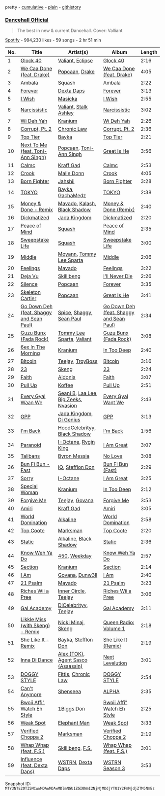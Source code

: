 pretty - [cumulative](/playlists/cumulative/37i9dQZF1DXan38dNVDdl4.md) - [plain](/playlists/plain/37i9dQZF1DXan38dNVDdl4) - [githistory](https://github.githistory.xyz/mackorone/spotify-playlist-archive/blob/main/playlists/plain/37i9dQZF1DXan38dNVDdl4)

### [Dancehall Official](https://open.spotify.com/playlist/37i9dQZF1DXan38dNVDdl4)

> The best in new & current Dancehall\. Cover: Valliant

[Spotify](https://open.spotify.com/user/spotify) - 994,230 likes - 59 songs - 2 hr 51 min

| No. | Title | Artist(s) | Album | Length |
|---|---|---|---|---|
| 1 | [Glock 40](https://open.spotify.com/track/5gbt4T7oUtLs2nkDfN0XvZ) | [Valiant](https://open.spotify.com/artist/7dvG18F378r7HRxmiHn3ti), [Eclipse](https://open.spotify.com/artist/73UvMKMCMeorzSkeBi7PIM) | [Glock 40](https://open.spotify.com/album/7y62e7mFSyul2nTJE1swm7) | 2:16 |
| 2 | [We Caa Done \(feat\. Drake\)](https://open.spotify.com/track/6rb3wFQ66EWR7DcPG0oEE1) | [Popcaan](https://open.spotify.com/artist/62DmErcU7dqZbJaDqwsqzR), [Drake](https://open.spotify.com/artist/3TVXtAsR1Inumwj472S9r4) | [We Caa Done \(feat\. Drake\)](https://open.spotify.com/album/4yJNcgX3otzDbMMyrdJBN5) | 4:05 |
| 3 | [Ambala](https://open.spotify.com/track/35k0jeXz6vwKCasj2cRkSE) | [Squash](https://open.spotify.com/artist/1HXkVBU6RwIxxN6xuI6b00) | [Ambala](https://open.spotify.com/album/1l3bAkcbIMJW966ddTxnJm) | 2:22 |
| 4 | [Forever](https://open.spotify.com/track/4Lv6Jh52ZV2T7Zfr9KMsul) | [Dexta Daps](https://open.spotify.com/artist/28UDeKu2FPrU0T7dpUiSGY) | [Forever](https://open.spotify.com/album/1m3dE5IrOZoMhYrPPtdhWn) | 3:13 |
| 5 | [I Wish](https://open.spotify.com/track/0eFqA7YetI2Wp95GgdJbiK) | [Masicka](https://open.spotify.com/artist/2Gzy8TYJ5xrEMDyUjZuDsK) | [I Wish](https://open.spotify.com/album/1OMDWu1SbiOvYA7idzWm2h) | 2:55 |
| 6 | [Narcissistic](https://open.spotify.com/track/62gv0hzbDQGDD9fy8AHTtb) | [Valiant](https://open.spotify.com/artist/7dvG18F378r7HRxmiHn3ti), [Stalk Ashley](https://open.spotify.com/artist/6VCt6Dh7TaZF330ZFeNHv5) | [Narcissistic](https://open.spotify.com/album/6usBUly1OQm06qf4jY4FEz) | 3:02 |
| 7 | [Wi Deh Yah](https://open.spotify.com/track/6EnfbMj5Ui3jkIw8CDaYIW) | [Kranium](https://open.spotify.com/artist/1LKo6ZA3RNvKtLa6zDu32S) | [Wi Deh Yah](https://open.spotify.com/album/6VS3rD5JvrO6d7L9v1G7W1) | 2:26 |
| 8 | [Corrupt, Pt\. 2](https://open.spotify.com/track/7zTa7Ba7lV0DOya0xTj5Uf) | [Chronic Law](https://open.spotify.com/artist/6eUNLMBYdLEO6OgYqhzQCL) | [Corrupt, Pt\. 2](https://open.spotify.com/album/6xqICcPQrRijWbnfWNTc3r) | 2:36 |
| 9 | [Top Tier](https://open.spotify.com/track/57RxPPRCpdFkx1q6pNn0Hd) | [Bayka](https://open.spotify.com/artist/7pRxYXACpWZf1i7Chd8Sk2) | [Top Tier](https://open.spotify.com/album/5RQDN8PlDQELozxIeUKVXC) | 2:21 |
| 10 | [Next To Me \(feat\. Toni\-Ann Singh\)](https://open.spotify.com/track/18okB3tFyUOaQLWFoBOC1H) | [Popcaan](https://open.spotify.com/artist/62DmErcU7dqZbJaDqwsqzR), [Toni\-Ann Singh](https://open.spotify.com/artist/1bZCIM9oJAMPOTxFTtPXvJ) | [Great Is He](https://open.spotify.com/album/5DVnzAiFpPirUnh3QPv1ZR) | 3:56 |
| 11 | [Calmc](https://open.spotify.com/track/4qRTXseVumpZKty0AGH1o5) | [Kraff Gad](https://open.spotify.com/artist/4ULg9wVZKb01ORw7AIZBDR) | [Calmc](https://open.spotify.com/album/2VqdB8PN5Fm5JEfHlTee4X) | 2:53 |
| 12 | [Crook](https://open.spotify.com/track/5mXpQWrAZoPVgp4cV0Avh0) | [Malie Donn](https://open.spotify.com/artist/0sP79Bq6zJj6EskteStNBW) | [Crook](https://open.spotify.com/album/42swaElolib5BwSAtaZYQl) | 4:05 |
| 13 | [Born Fighter](https://open.spotify.com/track/1Bxl4Z0pv1gIDLgvxOy4tB) | [Jahshii](https://open.spotify.com/artist/4pP4fxW65oev1NdRd2Fbn7) | [Born Fighter](https://open.spotify.com/album/4lj5UoUo0wkvwXO8rKRxhc) | 3:28 |
| 14 | [TOKYO](https://open.spotify.com/track/7dfs1SOSa7WzEeTC5HNS7P) | [Bayka](https://open.spotify.com/artist/7pRxYXACpWZf1i7Chd8Sk2), [GachaMedz](https://open.spotify.com/artist/2jCgmxebeIXRDVH49DMHm2) | [TOKYO](https://open.spotify.com/album/2iVF7QXXbh7M1AdLmkAvv4) | 2:38 |
| 15 | [Money & Done \- Remix](https://open.spotify.com/track/488Uem9ellPhXvA8XfBhty) | [Mavado](https://open.spotify.com/artist/0eezS9KmhdjGN436RdTIXu), [Kalash](https://open.spotify.com/artist/3J7r4VsNmuWixU0nXvyPd8), [Black Shadow](https://open.spotify.com/artist/2p9Ir76xCg114T9P67Hk1z) | [Money & Done \(Remix\)](https://open.spotify.com/album/4YX0QGF4fbGoxDAjBLtueO) | 2:40 |
| 16 | [Dickmatized](https://open.spotify.com/track/2dSbH1DD8CEqHqyS1Ey0bd) | [Jada Kingdom](https://open.spotify.com/artist/2FgooFaZzZy6PUyJImk0kG) | [Dickmatized](https://open.spotify.com/album/79gp57yPl6DStAtpdX08KQ) | 2:20 |
| 17 | [Peace of Mind](https://open.spotify.com/track/1MosK3moAfGVRiAGum2Ngf) | [Squash](https://open.spotify.com/artist/1HXkVBU6RwIxxN6xuI6b00) | [Peace of Mind](https://open.spotify.com/album/4A17sw812lXIlFlmavhK37) | 2:35 |
| 18 | [Sweepstake Life](https://open.spotify.com/track/58NHF2OvW3GG6YPaeJxKHh) | [Squash](https://open.spotify.com/artist/1HXkVBU6RwIxxN6xuI6b00) | [Sweepstake Life](https://open.spotify.com/album/5CgSQKBs32x5ZTOgc7uYSn) | 3:00 |
| 19 | [Middle](https://open.spotify.com/track/171oqBowIpiDoow5uGqgg0) | [Moyann](https://open.spotify.com/artist/5XV9d7Ee7IuJrday4LIpKc), [Tommy Lee Sparta](https://open.spotify.com/artist/2yHxc12dEUiLXNeqUadxBh) | [Middle](https://open.spotify.com/album/0NlJ1pz17KDONwsqbubpTz) | 2:06 |
| 20 | [Feelings](https://open.spotify.com/track/2KzIR1FI5GLsF5UK2HF73L) | [Mavado](https://open.spotify.com/artist/0eezS9KmhdjGN436RdTIXu) | [Feelings](https://open.spotify.com/album/2pW2gzJ33UZYvkBurZaF1r) | 3:22 |
| 21 | [Deja Vu](https://open.spotify.com/track/3iSr9hJ5Ho56LhKXILErsJ) | [Skillibeng](https://open.spotify.com/artist/5FkUhnHQ0KC63549LHHtst) | [I'll Never Die](https://open.spotify.com/album/6ZDK2wcGJqmfk3hrP3ZHXu) | 2:26 |
| 22 | [Silence](https://open.spotify.com/track/5Ea6VaQFplATEu2biAQdlB) | [Popcaan](https://open.spotify.com/artist/62DmErcU7dqZbJaDqwsqzR) | [Forever](https://open.spotify.com/album/0xAUnt43o2FfxIpVFusIOq) | 3:35 |
| 23 | [Skeleton Cartier](https://open.spotify.com/track/7vRm8Bzniw9mtHoFtnoxB0) | [Popcaan](https://open.spotify.com/artist/62DmErcU7dqZbJaDqwsqzR) | [Great Is He](https://open.spotify.com/album/5DVnzAiFpPirUnh3QPv1ZR) | 3:41 |
| 24 | [Go Down Deh \(feat\. Shaggy and Sean Paul\)](https://open.spotify.com/track/0VzBKgimNRMauaqzT2rEnS) | [Spice](https://open.spotify.com/artist/0wEvWMQRqaXcgnrZv6KtyL), [Shaggy](https://open.spotify.com/artist/5EvFsr3kj42KNv97ZEnqij), [Sean Paul](https://open.spotify.com/artist/3Isy6kedDrgPYoTS1dazA9) | [Go Down Deh \(feat\. Shaggy and Sean Paul\)](https://open.spotify.com/album/7LtfkzsGno2TsHLCkEa8BD) | 2:34 |
| 25 | [Guzu Bunx \(Fada Rock\)](https://open.spotify.com/track/0aypZqcK5pDscPH5SyOTbw) | [Tommy Lee Sparta](https://open.spotify.com/artist/2yHxc12dEUiLXNeqUadxBh), [Valiant](https://open.spotify.com/artist/7dvG18F378r7HRxmiHn3ti) | [Guzu Bunx \(Fada Rock\)](https://open.spotify.com/album/3BkkaOV017yFknzAZzQ8By) | 3:08 |
| 26 | [6ex In The Morning](https://open.spotify.com/track/1nwNvEXXoKKmJCpQDtXdkC) | [Kranium](https://open.spotify.com/artist/1LKo6ZA3RNvKtLa6zDu32S) | [In Too Deep](https://open.spotify.com/album/7ufExXnZlCqVXCNXdJPHjy) | 2:40 |
| 27 | [Bitcoin](https://open.spotify.com/track/6wximh7UUXaridTcdnGzNo) | [Teejay](https://open.spotify.com/artist/30hElzuHCZ1qzCl364SHma), [TroyBoss](https://open.spotify.com/artist/2mjMr4WZPRQHSJSBtAUyfr) | [Bitcoin](https://open.spotify.com/album/2Xfm6HJSoCwVmeTcJHIQQp) | 3:16 |
| 28 | [23](https://open.spotify.com/track/6OhkL5aQSgWJvK8LaF1Tp9) | [Skeng](https://open.spotify.com/artist/4SGo67MJz6DdsjzaRZ4OD7) | [23](https://open.spotify.com/album/5Zg5KiHgz1YoToU23hTpsZ) | 2:24 |
| 29 | [Faith](https://open.spotify.com/track/4mi15dxptB29V7pP7syITW) | [Aidonia](https://open.spotify.com/artist/5mYWkDD4b1eM4ZjFq5axxs) | [Faith](https://open.spotify.com/album/1J4qgzKzD6OWx4QVbpdA08) | 3:07 |
| 30 | [Pull Up](https://open.spotify.com/track/7aBRoWtp9jsZFxwml1LfeG) | [Koffee](https://open.spotify.com/artist/1gWjcmBsveEYMxOZ0VRi32) | [Pull Up](https://open.spotify.com/album/4VJW8nI0MAKqIGq4DGN1vq) | 2:51 |
| 31 | [Every Gyal Waan We](https://open.spotify.com/track/7wcHrLyVTB0YhwqzRiRn8I) | [Seani B](https://open.spotify.com/artist/0nW8DajPBNxyBUHVO0IJkd), [Laa Lee](https://open.spotify.com/artist/4cb3HigJCNGP3rcRhVbYwS), [Big Zeeks](https://open.spotify.com/artist/1Vu6ENs1kZxIXu3AVsPfxz), [Nvasion](https://open.spotify.com/artist/0tuX4VZI7Gt2sENV7FGiTy) | [Every Gyal Want We](https://open.spotify.com/album/4KpYEYoNTXAlqGhFWbrw55) | 2:43 |
| 32 | [GPP](https://open.spotify.com/track/3rnMusaZSGqhvWJG63Li55) | [Jada Kingdom](https://open.spotify.com/artist/2FgooFaZzZy6PUyJImk0kG), [Di Genius](https://open.spotify.com/artist/08erObvNX7rs7d4pbuaRCQ) | [GPP](https://open.spotify.com/album/05JFI9UgHFBD6gvanViaTW) | 3:13 |
| 33 | [I'm Back](https://open.spotify.com/track/71tutqZpWTDmQcdPnYNGcJ) | [HoodCelebrityy](https://open.spotify.com/artist/5t6cgFa6vbJbNuxUTgT1L9), [Black Shadow](https://open.spotify.com/artist/2p9Ir76xCg114T9P67Hk1z) | [I'm Back](https://open.spotify.com/album/4oSTRCHAO3oARVtqhghcve) | 1:56 |
| 34 | [Paranoid](https://open.spotify.com/track/2CzOkRsKah0qNRsAMiSD0p) | [I\-Octane](https://open.spotify.com/artist/2T5FHRvBN0LYvlvDoU89dS), [Rygin King](https://open.spotify.com/artist/0IHg6uUuIes2nxFoT0otpr) | [I Am Great](https://open.spotify.com/album/4mrDtR4iMb2dxD1YfY0ttz) | 3:07 |
| 35 | [Talibans](https://open.spotify.com/track/0in4JBEFmQVtyNJCN9UeXU) | [Byron Messia](https://open.spotify.com/artist/3IDfJpj4YVkaBl7Dd52Pxv) | [No Love](https://open.spotify.com/album/2AR2cNQcrYLK8vAxTZe8ai) | 3:08 |
| 36 | [Bun Fi Bun \- Fast](https://open.spotify.com/track/4ZpTLINWb1RLoHluCLwkeT) | [IQ](https://open.spotify.com/artist/10jSImvLGufcMdETaNGvsv), [Stefflon Don](https://open.spotify.com/artist/2ExGrw6XpbtUAJHTLtUXUD) | [Bun Fi Bun \(Fast\)](https://open.spotify.com/album/322pCqxSFt8u8938IUrFC3) | 2:29 |
| 37 | [Sorry](https://open.spotify.com/track/3M9SdslKjGgu18LtRPiCBA) | [I\-Octane](https://open.spotify.com/artist/2T5FHRvBN0LYvlvDoU89dS) | [I Am Great](https://open.spotify.com/album/4mrDtR4iMb2dxD1YfY0ttz) | 3:25 |
| 38 | [Special Woman](https://open.spotify.com/track/0aW63QiKA3N3Bu0hfJvlbH) | [Kranium](https://open.spotify.com/artist/1LKo6ZA3RNvKtLa6zDu32S) | [In Too Deep](https://open.spotify.com/album/7ufExXnZlCqVXCNXdJPHjy) | 2:12 |
| 39 | [Forgive Me](https://open.spotify.com/track/6KDUXVgS7Fifk8NsBT7i9S) | [Teejay](https://open.spotify.com/artist/30hElzuHCZ1qzCl364SHma), [Govana](https://open.spotify.com/artist/5Xi3NfsVBIEbaWVUfBTy39) | [Forgive Me](https://open.spotify.com/album/3420tn1FpPedT6tGRhe01X) | 3:53 |
| 40 | [Amiri](https://open.spotify.com/track/5FCxUX1NdOzWtCcCoq5o17) | [Kraff Gad](https://open.spotify.com/artist/4ULg9wVZKb01ORw7AIZBDR) | [Amiri](https://open.spotify.com/album/0EYBN4HaEk22NhzIWcR9ev) | 3:05 |
| 41 | [World Domination](https://open.spotify.com/track/6Qf8dbx2sDj0yusY6uJ2lF) | [Alkaline](https://open.spotify.com/artist/2LIAgeQ5NZurwixfoG3CWZ) | [World Domination](https://open.spotify.com/album/1mUvZQXcmX7WuNUePvhDUF) | 2:58 |
| 42 | [Top Coote](https://open.spotify.com/track/1fz7vkm6VbYlznJdTc9JOX) | [Marksman](https://open.spotify.com/artist/6L4nSgGW6OpNPqa83i2jDR) | [Top Coote](https://open.spotify.com/album/7wLLQ7fRiHGEaiYNYrtoPw) | 2:20 |
| 43 | [Static](https://open.spotify.com/track/30OaDvU7L0CjE4amrbRNi9) | [Alkaline](https://open.spotify.com/artist/2LIAgeQ5NZurwixfoG3CWZ), [Black Shadow](https://open.spotify.com/artist/2p9Ir76xCg114T9P67Hk1z) | [Static](https://open.spotify.com/album/7r54RUpeMgdMbDh9YPVc0O) | 2:36 |
| 44 | [Know Weh Ya Do](https://open.spotify.com/track/4Vt1uT3bxlEoMoZ1BDdQWA) | [450](https://open.spotify.com/artist/2v6V75NbousiJwy2HV44VL), [Weekday](https://open.spotify.com/artist/2ZoRuY63B7fzl9HaKjlWoF) | [Know Weh Ya Do](https://open.spotify.com/album/0GFq5vA7xwEDqyiJWprBQz) | 2:57 |
| 45 | [Section](https://open.spotify.com/track/2R6wZFWXBF2rRIbvQirzjP) | [Kranium](https://open.spotify.com/artist/1LKo6ZA3RNvKtLa6zDu32S) | [Section](https://open.spotify.com/album/51ygRTQJLBz3v6EDqvsL6K) | 2:14 |
| 46 | [I Am](https://open.spotify.com/track/2XPIIi8TnoZMMzBE5RNOAm) | [Govana](https://open.spotify.com/artist/5Xi3NfsVBIEbaWVUfBTy39), [Dunw3ll](https://open.spotify.com/artist/0GXid8LlvA2twALSqLKYQ0) | [I Am](https://open.spotify.com/album/3yG8BUXM4bnQ8pH3KgHS2G) | 2:40 |
| 47 | [21 Psalm](https://open.spotify.com/track/5omLQJya4umViap9GwViw8) | [Mavado](https://open.spotify.com/artist/0eezS9KmhdjGN436RdTIXu) | [21 Psalm](https://open.spotify.com/album/0J3Ilvx9rIi0aHvgmiIy31) | 3:23 |
| 48 | [Riches Wii a Pree](https://open.spotify.com/track/70sylDX7oTLfSyqPepXnn4) | [Inner Circle](https://open.spotify.com/artist/5os0Ltvz8Q8BvXOPOd1frx), [Teejay](https://open.spotify.com/artist/30hElzuHCZ1qzCl364SHma) | [Riches Wii a Pree](https://open.spotify.com/album/25IgvW1IMpamtzY5ID4dhD) | 3:06 |
| 49 | [Gal Academy](https://open.spotify.com/track/4ae1MztEbIn1ZDGnTmYD5P) | [DiCelebrityy](https://open.spotify.com/artist/5VEEIed5Y6YYoYN8c5pLzg), [Teejay](https://open.spotify.com/artist/30hElzuHCZ1qzCl364SHma) | [Gal Academy](https://open.spotify.com/album/6E0I4vxf0BmX4YQqthzpp6) | 3:11 |
| 50 | [Likkle Miss \(with Skeng\) \- Remix](https://open.spotify.com/track/2VdsU2IJdx3i1aCsbyMlm6) | [Nicki Minaj](https://open.spotify.com/artist/0hCNtLu0JehylgoiP8L4Gh), [Skeng](https://open.spotify.com/artist/4SGo67MJz6DdsjzaRZ4OD7) | [Queen Radio: Volume 1](https://open.spotify.com/album/30jNbSUWscm8OXxOMPk1L6) | 2:18 |
| 51 | [She Like It \- Remix](https://open.spotify.com/track/1yCjvhIGFqctLZ6JflOH9n) | [Bayka](https://open.spotify.com/artist/7pRxYXACpWZf1i7Chd8Sk2), [Stefflon Don](https://open.spotify.com/artist/2ExGrw6XpbtUAJHTLtUXUD) | [She Like It \(Remix\)](https://open.spotify.com/album/6hVZ2HnEngQycSLXY1Ljgn) | 2:19 |
| 52 | [Inna Di Dance](https://open.spotify.com/track/5SV18zUjAFqEtl6B5LY3Xf) | [Alex \(TOK\)](https://open.spotify.com/artist/3hTRyxaN0zihxgQ6dJei9r), [Agent Sasco \(Assassin\)](https://open.spotify.com/artist/0CiLVKp7LJTm0c8jdUmQNy) | [Next Levelution](https://open.spotify.com/album/52bXKKh7PziML9AP8elipt) | 3:01 |
| 53 | [DOGGY STYLE](https://open.spotify.com/track/7sGPyceH2EdIzW5vDqtGYU) | [Fittis](https://open.spotify.com/artist/65ckf44h6fvV1qbuo2RvjZ), [Chronic Law](https://open.spotify.com/artist/3zorWCDx017sz4UYP2fC9w) | [DOGGY STYLE](https://open.spotify.com/album/6x3KI2Z8vWrzoyBh5dNFeZ) | 2:54 |
| 54 | [Can't Anymore](https://open.spotify.com/track/6zrZ7mVcznNd2Q6qB0iBrq) | [Shenseea](https://open.spotify.com/artist/1OFOShsIbhy1l5x73yuVyB) | [ALPHA](https://open.spotify.com/album/2UA2lqBPIhOFnvHszOVIaq) | 2:35 |
| 55 | [Bwoii Affi" Watch Eh Style](https://open.spotify.com/track/15ycokwnZsMhDyORHASWBX) | [1Biggs Don](https://open.spotify.com/artist/6NuqWCp8VQhokoHpiUY1mS) | [Bwoii Affi" Watch Eh Style](https://open.spotify.com/album/27oCbeiS8ucXWePBqoXxor) | 2:25 |
| 56 | [Weak Spot](https://open.spotify.com/track/0G7OH0l8A8qipYKUh4KsSJ) | [Elephant Man](https://open.spotify.com/artist/6NOvBZrkd83MSD51xkq4on) | [Weak Spot](https://open.spotify.com/album/6S6hs9wcy2hxJwkmQdKLwO) | 3:33 |
| 57 | [Verified Choppa 2](https://open.spotify.com/track/3YQ5NYk2legzeloibRyXn1) | [Marksman](https://open.spotify.com/artist/6L4nSgGW6OpNPqa83i2jDR) | [Verified Choppa 2](https://open.spotify.com/album/0TXxumJZg93RO1JKZHDCtm) | 2:19 |
| 58 | [Whap Whap \(feat\. F.S.\)](https://open.spotify.com/track/47MwPx7nbFUD5IGVhL38Zr) | [Skillibeng](https://open.spotify.com/artist/5FkUhnHQ0KC63549LHHtst), [F.S.](https://open.spotify.com/artist/0KR0MgITEQAm0sLRrcuExN) | [Whap Whap \(feat\. F.S.\)](https://open.spotify.com/album/1NR77oknzl4KJylIBuhvvu) | 3:01 |
| 59 | [Influence \(feat\. Dexta Daps\)](https://open.spotify.com/track/6QC19cMrtbLNrZMH2bVl7w) | [WSTRN](https://open.spotify.com/artist/5nSAh3wlH7VaqpnkiMjzDs), [Dexta Daps](https://open.spotify.com/artist/28UDeKu2FPrU0T7dpUiSGY) | [WSTRN Season 3](https://open.spotify.com/album/7stgMji7x8jvLjibOwngE7) | 3:53 |

Snapshot ID: `MTY3NTE2OTI5MCwwMDAwMDAwMDlmNGU1ZGI0NmI2NjNjMDdjYTU1Y2FmMjdjZTM5NmEz`
